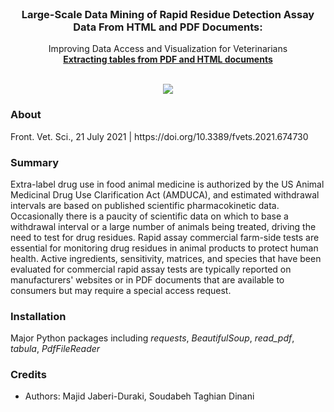<br />
<div align="center">
  <h3 align="center">Large-Scale Data Mining of Rapid Residue Detection Assay Data From HTML and PDF Documents:</h3>
  <p align="center">
    Improving Data Access and Visualization for Veterinarians
    <br />
    <a href="https://github.com/XuanXuExp/pdf_html_data_mining.git"><strong>Extracting tables from PDF and HTML documents</strong></a>
    <br />
    <br />
  </p>
</div>

<!-- 
<h1 align="center">Large-Scale Data Mining of Rapid Residue Detection Assay Data From HTML and PDF Documents: 
<br align="center">Improving Data Access and Visualization for Veterinarians</br></h1>
<p align="center"><strong> Extracting tables from PDF and HTML documents</strong></p>
-->

<div align="center"><img src="images/Graphical Abstract.jpg"></img></div> 

<h3>About</h3>
Front. Vet. Sci., 21 July 2021 | https://doi.org/10.3389/fvets.2021.674730<a href="https://doi.org/10.3389/fvets.2021.674730"></a>

<h3>Summary</h3>

Extra-label drug use in food animal medicine is authorized by the US Animal Medicinal Drug Use Clarification Act (AMDUCA), and estimated withdrawal intervals are based on published scientific pharmacokinetic data. Occasionally there is a paucity of scientific data on which to base a withdrawal interval or a large number of animals being treated, driving the need to test for drug residues. Rapid assay commercial farm-side tests are essential for monitoring drug residues in animal products to protect human health. Active ingredients, sensitivity, matrices, and species that have been evaluated for commercial rapid assay tests are typically reported on manufacturers' websites or in PDF documents that are available to consumers but may require a special access request.

<h3>Installation</h3>

Major Python packages including *requests*, *BeautifulSoup*, *read_pdf*, *tabula*, *PdfFileReader*

<!-- 
<h3>Contributing</h3>
Mention pull requests. Link to an example and/or put it down here

<h3>Project status</h3>
Insert here -->

<h3>Credits</h3>

- Authors: Majid Jaberi-Duraki, Soudabeh Taghian Dinani
<!-- - Illustrations
- Colors -->

<!-- 
<h3>Copyright</h3>
This project is licensed under the terms of the MIT license and protected by Udacity Honor Code and Community Code of Conduct. See <a href="LICENSE.md">license</a> and <a href="LICENSE.DISCLAIMER.md">disclaimer</a>. -->
